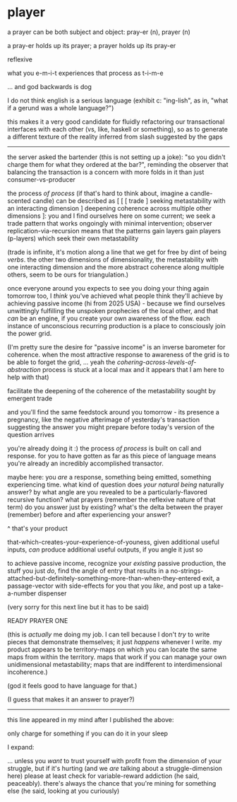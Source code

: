 # player

a prayer can be both subject and object: pray-er (n), prayer (n)

a pray-er holds up its prayer; a prayer holds up its pray-er

reflexive

what you e-m-i-t experiences that process as t-i-m-e

... and god backwards is dog

I do not think english is a serious language (exhibit c: "ing-lish", as in, "what if a gerund was a whole language?")

this makes it a very good candidate for fluidly refactoring our transactional interfaces with each other (vs, like, haskell or something), so as to generate a different texture of the reality inferred from slash suggested by the gaps

***

the server asked the bartender (this is not setting up a joke): "so you didn't charge them for what they ordered at the bar?", reminding the observer that balancing the transaction is a concern with more folds in it than just consumer-vs-producer

the process _of process_ (if that's hard to think about, imagine a candle-scented candle) can be described as \[ \[ \[ trade ] seeking metastability with an interacting dimension ] deepening coherence across multiple other dimensions ]: you and I find ourselves here on some current; we seek a trade pattern that works ongoingly with minimal intervention; observer replication-via-recursion means that the patterns gain layers gain players (p-layers) which seek their own metastability

(trade is infinite, it's motion along a line that we get for free by dint of being _verbs_. the other two dimensions of dimensionality, the metastability with one interacting dimension and the more abstract coherence along multiple others, seem to be ours for triangulation.)

once everyone around you expects to see you doing your thing again tomorrow too, I _think_ you've achieved what people think they'll achieve by achieving passive income (hi from 2025 USA) - because we find ourselves unwittingly fulfilling the unspoken prophecies of the local other, and that _can_ be an engine, if you create your own awareness of the flow. each instance of unconscious recurring production is a place to consciously join the power grid.

(I'm pretty sure the desire for "passive income" is an inverse barometer for coherence. when the most attractive response to awareness of the grid is to be able to forget the grid, ... yeah the _cohering-across-levels-of-abstraction_ process is stuck at a local max and it appears that I am here to help with that)

facilitate the deepening of the coherence of the metastability sought by emergent trade

and you'll find the same feedstock around you tomorrow - its presence a pregnancy, like the negative afterimage of yesterday's transaction suggesting the answer you might prepare before today's version of the question arrives

you're already doing it :) the process _of process_ is built on call and response. for you to have gotten as far as this piece of language means you're already an incredibly accomplished transactor.

maybe here: you _are_ a response, something being emitted, something experiencing time. what kind of question does _your natural being_ naturally answer? by what angle are you revealed to be a particularly-flavored recursive function? what prayers (remember the reflexive nature of that term) do you answer just by existing? what's the delta between the prayer (remember) before and after experiencing your answer?

^ that's your product

that-which-creates-your-experience-of-youness, given additional useful inputs, _can_ produce additional useful outputs, if you angle it just so

to achieve passive income, recognize your _existing_ passive production, the stuff you just _do_, find the angle of entry that results in a no-strings-attached-but-definitely-something-more-than-when-they-entered exit, a passage-vector with side-effects for you that you _like_, and post up a take-a-number dispenser

(very sorry for this next line but it has to be said)

READY PRAYER ONE

(this is _actually_ me doing my job. I can tell because I don't _try_ to write pieces that demonstrate themselves; it just _happens_ whenever I write. my product appears to be territory-maps on which you can locate the same maps from within the territory. maps that work if you can manage your own unidimensional metastability; maps that are indifferent to interdimensional incoherence.)

(god it feels good to have language for that.)

(I guess that makes it an answer to prayer?)

***

this line appeared in my mind after I published the above:

only charge for something if you can do it in your sleep

I expand:

... unless you _want_ to trust yourself with profit from the dimension of your struggle, but if it's hurting (and we _are_ talking about a struggle-dimension here) please at least check for variable-reward addiction (he said, peaceably). there's always the chance that you're mining for something else (he said, looking at you curiously)

